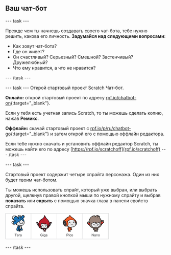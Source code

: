 ## Ваш чат-бот

--- task ---

Прежде чем ты начнешь создавать своего чат-бота, тебе нужно решить, какова его личность. **Задумайся над следующими вопросами**:

+ Как зовут чат-бота?
+ Где он живет?
+ Он счастливый? Серьезный? Смешной? Застенчивый? Дружелюбный?
+ Что ему нравится, а что не нравится?

--- /task ---

--- task --- Открой стартовый проект Scratch Чат-бот.

**Онлайн:** открой стартовый проект по адресу [rpf.io/chatbot-on](https://rpf.io/chatbot-on){:target="_blank"}.

Если у тебя есть учетная запись Scratch, то ты можешь сделать копию, нажав **Ремикс**.

**Оффлайн:** скачай стартовый проект с [rpf.io/p/ru/chatbot-go](https://rpf.io/p/ru-RU/chatbot-go){:target="_blank"} и затем открой его с помощью оффлайн редактора.

Если тебе нужно скачать и установить оффлайн редактор Scratch, ты можешь найти его по адресу [https://rpf.io/scratchoff](rpf.io/scratchoff) --- /task ---

--- task ---

Стартовый проект содержит четыре спрайта персонажа. Один из них будет твоим чат-ботом.

Ты можешь использовать спрайт, который уже выбран, или выбрать другой, щелкнув правой кнопкой мыши по нужному спрайту и выбрав **показать** или **скрыть** с помощью значка глаза в панели свойств спрайта.

![Выбери персонажа](images/chatbot-characters.png)

--- /task ---
